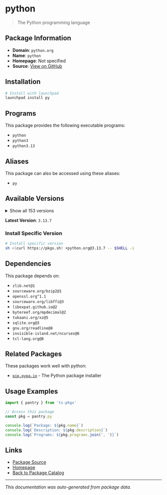 # python

> The Python programming language

## Package Information

- **Domain**: `python.org`
- **Name**: `python`
- **Homepage**: Not specified
- **Source**: [View on GitHub](https://github.com/pkgxdev/pantry/tree/main/projects/python.org/package.yml)

## Installation

```bash
# Install with launchpad
launchpad install py
```

## Programs

This package provides the following executable programs:

- `python`
- `python3`
- `python3.13`

## Aliases

This package can also be accessed using these aliases:

- `py`

## Available Versions

<details>
<summary>Show all 153 versions</summary>

- `3.13.7`, `3.13.6`, `3.13.5`, `3.13.4`, `3.13.3`
- `3.13.2`, `3.13.1`, `3.13.0`, `3.12.11`, `3.12.10`
- `3.12.9`, `3.12.8`, `3.12.7`, `3.12.6`, `3.12.5`
- `3.12.4`, `3.12.3`, `3.12.2`, `3.12.1`, `3.12.0`
- `3.11.13`, `3.11.12`, `3.11.11`, `3.11.10`, `3.11.9`
- `3.11.8`, `3.11.7`, `3.11.6`, `3.11.5`, `3.11.4`
- `3.11.3`, `3.11.2`, `3.11.1`, `3.11.0`, `3.10.18`
- `3.10.17`, `3.10.16`, `3.10.15`, `3.10.14`, `3.10.13`
- `3.10.12`, `3.10.11`, `3.10.10`, `3.10.8`, `3.10.7`
- `3.10.6`, `3.10.5`, `3.10.4`, `3.10.3`, `3.10.2`
- `3.10.1`, `3.10.0`, `3.9.23`, `3.9.22`, `3.9.21`
- `3.9.20`, `3.9.19`, `3.9.18`, `3.9.17`, `3.9.16`
- `3.9.15`, `3.9.14`, `3.9.13`, `3.9.12`, `3.9.11`
- `3.9.10`, `3.9.9`, `3.9.8`, `3.9.7`, `3.9.6`
- `3.9.5`, `3.9.4`, `3.9.3`, `3.9.2`, `3.9.1`
- `3.9.0`, `3.8.20`, `3.8.19`, `3.8.18`, `3.8.17`
- `3.8.16`, `3.8.15`, `3.8.14`, `3.8.13`, `3.8.12`
- `3.8.11`, `3.8.10`, `3.8.9`, `3.8.8`, `3.8.7`
- `3.8.6`, `3.8.5`, `3.8.4`, `3.8.3`, `3.8.2`
- `3.8.1`, `3.8.0`, `3.7.17`, `3.7.16`, `3.7.15`
- `3.7.14`, `3.7.13`, `3.7.12`, `3.7.11`, `3.7.10`
- `3.7.9`, `3.7.8`, `3.7.7`, `3.7.6`, `3.7.5`
- `3.7.4`, `3.7.3`, `3.7.2`, `3.7.1`, `3.7.0`
- `3.6.15`, `3.6.14`, `3.6.13`, `3.6.12`, `3.6.11`
- `3.6.10`, `3.6.9`, `3.6.8`, `3.6.7`, `3.6.6`
- `3.6.5`, `3.6.4`, `3.6.3`, `3.6.2`, `3.6.1`
- `3.6.0`, `3.5.10`, `3.5.9`, `3.5.8`, `3.5.7`
- `3.5.6`, `3.5.5`, `3.5.4`, `3.5.3`, `3.5.2`
- `3.5.1`, `3.5.0`, `3.4.10`, `3.4.9`, `3.4.8`
- `3.4.7`, `3.4.6`, `3.4.5`, `3.4.4`, `3.4.3`
- `3.4.2`, `3.3.0`, `2.7.18`

</details>

**Latest Version**: `3.13.7`

### Install Specific Version

```bash
# Install specific version
sh <(curl https://pkgx.sh) +python.org@3.13.7 -- $SHELL -i
```

## Dependencies

This package depends on:

- `zlib.net@1`
- `sourceware.org/bzip2@1`
- `openssl.org^1.1`
- `sourceware.org/libffi@3`
- `libexpat.github.io@2`
- `bytereef.org/mpdecimal@2`
- `tukaani.org/xz@5`
- `sqlite.org@3`
- `gnu.org/readline@8`
- `invisible-island.net/ncurses@6`
- `tcl-lang.org@8`

## Related Packages

These packages work well with python:

- [`pip.pypa.io`](../pip.pypa.io/index.md) - The Python package installer

## Usage Examples

```typescript
import { pantry } from 'ts-pkgx'

// Access this package
const pkg = pantry.py

console.log(`Package: ${pkg.name}`)
console.log(`Description: ${pkg.description}`)
console.log(`Programs: ${pkg.programs.join(', ')}`)
```

## Links

- [Package Source](https://github.com/pkgxdev/pantry/tree/main/projects/python.org/package.yml)
- [Homepage](#)
- [Back to Package Catalog](../../package-catalog.md)

---

*This documentation was auto-generated from package data.*
